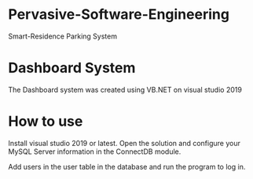 # Pervasive-Software-Engineering
Smart-Residence Parking System
# Dashboard System
The Dashboard system was created using VB.NET on visual studio 2019

# How to use
Install visual studio 2019 or latest.
Open the solution and configure your MySQL Server information in the ConnectDB module.

Add users in the user table in the database and run the program to log in.
